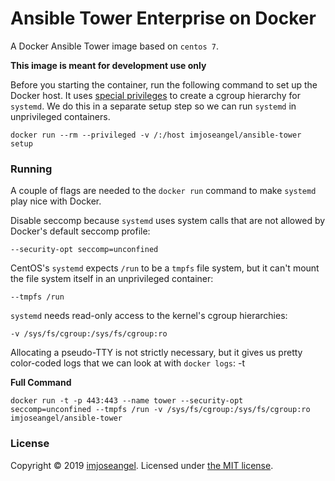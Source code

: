 # Ansible Tower Enterprise on Docker

A Docker Ansible Tower image based on `centos 7`.

**This image is meant for development use only**

Before you starting the container, run the following command to set up the Docker host. It uses [special privileges](https://docs.docker.com/engine/reference/run/#/runtime-privilege-and-linux-capabilities) to create a cgroup hierarchy 
for `systemd`. We do this in a separate setup step so we can run `systemd` in unprivileged containers.

    docker run --rm --privileged -v /:/host imjoseangel/ansible-tower setup

### Running

A couple of flags are needed to the `docker run` command to make `systemd` play nice with Docker.

Disable seccomp because `systemd` uses system calls that are not allowed by Docker's default seccomp profile:

    --security-opt seccomp=unconfined

CentOS's `systemd` expects `/run` to be a `tmpfs` file system, but it can't mount the file system itself in an unprivileged container:

    --tmpfs /run

`systemd` needs read-only access to the kernel's cgroup hierarchies:

    -v /sys/fs/cgroup:/sys/fs/cgroup:ro

Allocating a pseudo-TTY is not strictly necessary, but it gives us pretty color-coded logs that we can look at with `docker logs`:
    -t

**Full Command**

```shell
docker run -t -p 443:443 --name tower --security-opt seccomp=unconfined --tmpfs /run -v /sys/fs/cgroup:/sys/fs/cgroup:ro imjoseangel/ansible-tower
```
### License

Copyright © 2019 [imjoseangel](http://imjoseangel.github.com). Licensed under [the MIT license](https://github.com/imjoseangel/docker-tower/blob/master/LICENSE).
